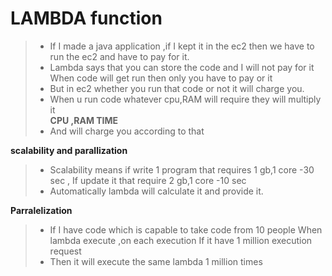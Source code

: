 
# LAMBDA function

> +  If I made a java application ,if I kept it in the ec2 then we have to run the ec2 and have to pay for it.
> + Lambda says that you can store the code and I will not pay for it When code will get run then only you have to pay or it
> + But in ec2 whether you run that code or not it will charge you.
> + When u run code whatever cpu,RAM will require they will multiply it\
 **CPU ,RAM TIME**
> + And will charge you according to that


**scalability and parallization**
> + Scalability means if write 1 program that requires 1 gb,1 core -30 sec , If update it that require 2 gb,1 core -10 sec
> + Automatically lambda will calculate it and provide it.

**Parralelization**
> + If I have code which is capable to take code from 10 people
When lambda execute ,on each execution If it have 1 million execution request 
> + Then it will execute the same lambda 1 million times



